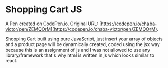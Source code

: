 # Shopping Cart JS

A Pen created on CodePen.io. Original URL: [https://codepen.io/chaba-victor/pen/ZEMQOrM](https://codepen.io/chaba-victor/pen/ZEMQOrM).

Shopping Cart built using pure JavaScript, just insert your array of objects and a product page will be dynamically created, coded using the jsx way because this is an assignment of js and I was not allowed to use any library/framework that's why html is written in js which looks similar to react.